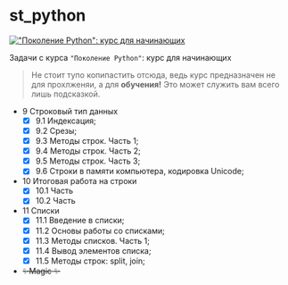 # st_python
[!["Поколение Python": курс для начинающих](https://theme.zdassets.com/theme_assets/2197147/05bc1afb66ec7da4c7369771042c31bd195bece6.png)](https://stepik.org/course/58852/syllabus)

Задачи с курса `"Поколение Python"`: курс для начинающих

> Не стоит тупо копипастить отсюда, ведь курс предназначен не для прохлженяи, а для **обучения!** Это может служить вам всего лишь подсказкой. 

- 9 Строковый тип данных
  - [X] 9.1 Индексация;
  - [X] 9.2 Срезы;
  - [X] 9.3 Методы строк. Часть 1;
  - [X] 9.4 Методы строк. Часть 2;
  - [X] 9.5 Методы строк. Часть 3;
  - [X] 9.6 Строки в памяти компьютера, кодировка Unicode;
- 10 Итоговая работа на строки
  - [X] 10.1 Часть
  - [X] 10.2 Часть
- 11 Списки
  - [X] 11.1 Введение в списки;
  - [X] 11.2 Основы работы со списками;
  - [X] 11.3 Методы списков. Часть 1;
  - [X] 11.4 Вывод элементов списка;
  - [X] 11.5 Методы строк: split, join;
- ~~✨Magic ✨~~
